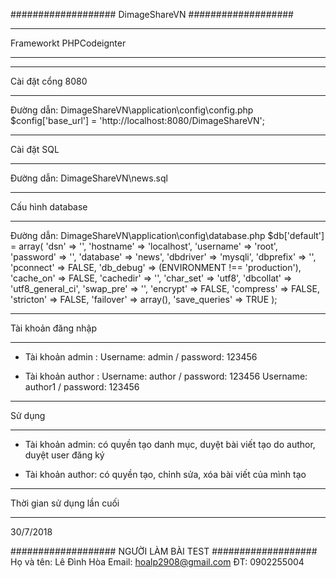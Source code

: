 ###################
DimageShareVN
###################

*******************
Frameworkt PHPCodeignter
*******************

*******************
Cài đặt cổng 8080
*******************
Đường dẫn: DimageShareVN\application\config\config.php
$config['base_url'] = 'http://localhost:8080/DimageShareVN';


*******************
Cài đặt SQL
*******************
Đường dẫn: DimageShareVN\news.sql

*******************
Cấu hình database
*******************
Đường dẫn: DimageShareVN\application\config\database.php
$db['default'] = array(
	'dsn'	=> '',
	'hostname' => 'localhost',
	'username' => 'root',
	'password' => '',
	'database' => 'news',
	'dbdriver' => 'mysqli',
	'dbprefix' => '',
	'pconnect' => FALSE,
	'db_debug' => (ENVIRONMENT !== 'production'),
	'cache_on' => FALSE,
	'cachedir' => '',
	'char_set' => 'utf8',
	'dbcollat' => 'utf8_general_ci',
	'swap_pre' => '',
	'encrypt' => FALSE,
	'compress' => FALSE,
	'stricton' => FALSE,
	'failover' => array(),
	'save_queries' => TRUE
);

*******************
Tài khoản đăng nhập
*******************
* Tài khoản admin : 
	Username: admin / password: 123456

* Tài khoản author : 
	Username: author  / password: 123456
	Username: author1 / password: 123456
	
*******************
Sử dụng
*******************
* Tài khoản admin: có quyền tạo danh mục, duyệt bài viết tạo do author, duyệt user đăng ký

* Tài khoản author: có quyền tạo, chỉnh sửa, xóa bài viết của mình tạo

*******************
Thời gian sử dụng lần cuối
*******************
30/7/2018

###################
NGƯỜI LÀM BÀI TEST
###################
Họ và tên: Lê Đình Hòa
Email: hoalp2908@gmail.com
ĐT: 0902255004
